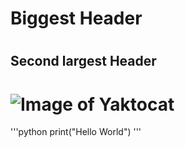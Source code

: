# <h1>Biggest Header</h1>
# <h2>Second largest Header</h2>
# ![Image of Yaktocat](https://octodex.github.com/images/yaktocat.png)
'''python
print("Hello World")
'''
